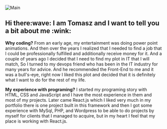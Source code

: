 ![Main](https://user-images.githubusercontent.com/42501752/118176875-3f66d380-b432-11eb-817c-bae1dd1ad175.png)

  <h2>Hi there:wave: I am Tomasz and I want to tell you a bit about me :wink:</h2>

  **Why coding?**  From an early age, my entertainment was doing power point animations.
  And then over the years I realized that I needed to find a job that I could
  be professionally fulfilled and additionally receive money for it. And a couple of years ago
  I decided that I need to find my plot in IT that I will match,
  So I turned to my devops friend who has been in the IT industry for many years for advice.
  And he recommended the Front-End to me and it was a bull's-eye, right now
  I liked this plot and decided that it is definitely what I want to do for the rest of my life.
  
  **My experience with programing?** I started my programing story with HTML, CSS and JavaScript and I have the most experience in them and most of my projects.
  Later came React.js which I liked very much in my portfolio there is one project built in this framework and
  then I got some experience with MySql, PHP, and Wordpress to be able to do projects by myself for clients that I managed to acquire, 
  but in my heart I feel that my place is working with React.js.

